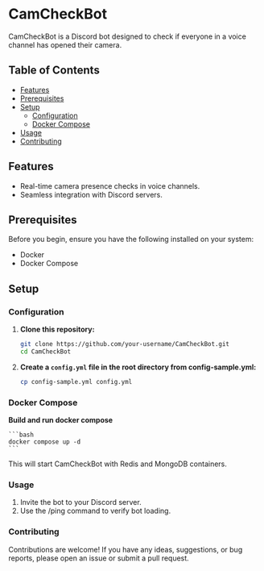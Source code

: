 # CamCheckBot

CamCheckBot is a Discord bot designed to check if everyone in a voice channel has opened their camera.

## Table of Contents

- [Features](#features)
- [Prerequisites](#prerequisites)
- [Setup](#setup)
  - [Configuration](#configuration)
  - [Docker Compose](#docker-compose)
- [Usage](#usage)
- [Contributing](#contributing)

## Features

- Real-time camera presence checks in voice channels.
- Seamless integration with Discord servers.

## Prerequisites

Before you begin, ensure you have the following installed on your system:

- Docker
- Docker Compose

## Setup

### Configuration

1. **Clone this repository:**

   ```bash
   git clone https://github.com/your-username/CamCheckBot.git
   cd CamCheckBot
   ```

2. **Create a `config.yml` file in the root directory from config-sample.yml:**

   ```bash
   cp config-sample.yml config.yml
   ```

### Docker Compose

**Build and run docker compose**

    ```bash
    docker compose up -d
    ```

This will start CamCheckBot with Redis and MongoDB containers.

### Usage

1. Invite the bot to your Discord server.
2. Use the /ping command to verify bot loading.

### Contributing

Contributions are welcome! If you have any ideas, suggestions, or bug reports, please open an issue or submit a pull request.